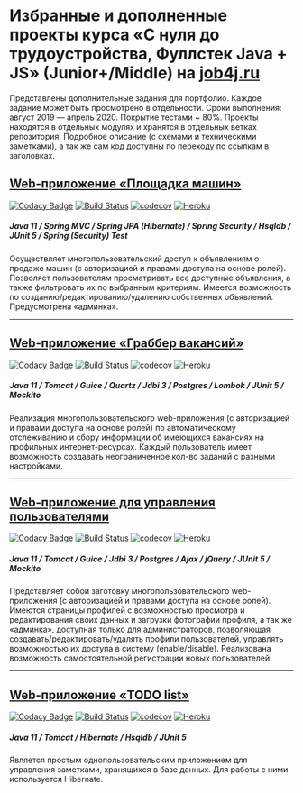 # Избранные и дополненные проекты курса «С нуля до трудоустройства, Фуллстек Java + JS» (Junior+/Middle) на <a href="https://job4j.ru/courses/java_with_zero_to_job.html">job4j.ru</a>

Представлены дополнительные задания для портфолио. Каждое задание может быть просмотрено в отдельности.
Сроки выполнения: август 2019 — апрель 2020. Покрытие тестами ~ 80%. Проекты находятся в отдельных модулях и хранятся в отдельных ветках репозитория. Подробное описание (с схемами и техническими заметками),
 а так же сам код доступны по переходу по ссылкам в заголовках. 

## <a href="https://github.com/inflatone/job4j.ee/tree/task_2092/auto">Web-приложение «Площадка машин»</a>

[![Codacy Badge](https://api.codacy.com/project/badge/Grade/df661ff60cef47ceb6e566e9e207150c?branch=task_2092)](https://www.codacy.com/manual/inflatone/job4j.ee?utm_source=github.com&amp;utm_medium=referral&amp;utm_content=inflatone/job4j.ee&amp;utm_campaign=Badge_Grade)
[![Build Status](https://api.travis-ci.org/inflatone/job4j.ee.svg?branch=task_2092)](https://travis-ci.org/inflatone/job4j.ee/branches)
[![codecov](https://codecov.io/gh/inflatone/job4j.ee/branch/task_2092/graph/badge.svg)](https://codecov.io/gh/inflatone/job4j.ee/branch/task_2092)
[![Heroku](https://heroku-badge.herokuapp.com/?app=autosane)](http://autosane.herokuapp.com/)
##### Java 11 / Spring MVC / Spring JPA (Hibernate) / Spring Security / Hsqldb / JUnit 5 / Spring (Security) Test
Осуществляет многопользовательский доступ к объявлениям о продаже машин (c авторизацией и правами доступа на основе ролей).
Позволяет пользователям просматривать все доступные объявления, а также фильтровать их по выбранным критериям. 
Имеется возможность по созданию/редактированию/удалению собственных объявлений. Предусмотрена «админка».

----
## <a href="https://github.com/inflatone/job4j.ee/tree/task_1731/vacancy">Web-приложение «Граббер вакансий»</a>

[![Codacy Badge](https://api.codacy.com/project/badge/Grade/df661ff60cef47ceb6e566e9e207150c?branch=task_1731)](https://www.codacy.com/manual/inflatone/job4j.ee?utm_source=github.com&amp;utm_medium=referral&amp;utm_content=inflatone/job4j.ee&amp;utm_campaign=Badge_Grade)
[![Build Status](https://api.travis-ci.org/inflatone/job4j.ee.svg?branch=task_1731)](https://travis-ci.org/inflatone/job4j.ee/branches)
[![codecov](https://codecov.io/gh/inflatone/job4j.ee/branch/task_1731/graph/badge.svg)](https://codecov.io/gh/inflatone/job4j.ee/branch/task_1731)
[![Heroku](https://heroku-badge.herokuapp.com/?app=saneseeker)](http://saneseeker.herokuapp.com/)
##### Java 11 / Tomcat / Guice / Quartz / Jdbi 3 / Postgres / Lombok / JUnit 5 / Mockito

Реализация многопользовательского web-приложения (c авторизацией и правами доступа на основе ролей) по автоматическому отслеживанию и сбору информации
об имеющихся вакансиях на профильных интернет-ресурсах. Каждый пользователь имеет возможность создавать неограниченное кол-во заданий с разными настройками.

----
## <a href="https://github.com/inflatone/job4j.ee/tree/task_2512/users">Web-приложение для управления пользователями</a>


[![Codacy Badge](https://api.codacy.com/project/badge/Grade/df661ff60cef47ceb6e566e9e207150c?branch=task_2512)](https://www.codacy.com/manual/inflatone/job4j.ee?utm_source=github.com&amp;utm_medium=referral&amp;utm_content=inflatone/job4j.ee&amp;utm_campaign=Badge_Grade)
[![Build Status](https://travis-ci.org/inflatone/job4j.svg?branch=task_2512)](https://travis-ci.org/inflatone/job4j.ee/branches)
[![codecov](https://codecov.io/gh/inflatone/job4j.ee/branch/task_2512/graph/badge.svg)](https://codecov.io/gh/inflatone/job4j.ee/branch/task_2512)
[![Heroku](https://heroku-badge.herokuapp.com/?app=usersane)](http://usersane.herokuapp.com/)
##### Java 11 / Tomcat / Guice / Jdbi 3 / Postgres / Ajax / jQuery / JUnit 5 / Mockito
Представляет собой заготовку многопользовательского web-приложения (c авторизацией и правами доступа на основе ролей).
Имеются страницы профилей с возможностью просмотра и редактирования своих данных и загрузки фотографии профиля,
а так же «админка», доступная только для администраторов, позволяющая создавать/редактировать/удалять профили пользователей, 
управлять возможностью их доступа в систему (enable/disable).
Реализована возможность самостоятельной регистрации новых пользователей.

----
## <a href="https://github.com/inflatone/job4j.ee/tree/task_3786/notes">Web-приложение «TODO list»</a>

[![Codacy Badge](https://api.codacy.com/project/badge/Grade/df661ff60cef47ceb6e566e9e207150c?branch=task_3786)](https://www.codacy.com/manual/inflatone/job4j.ee?utm_source=github.com&amp;utm_medium=referral&amp;utm_content=inflatone/job4j.ee&amp;utm_campaign=Badge_Grade)
[![Build Status](https://api.travis-ci.org/inflatone/job4j.ee.svg?branch=task_3786)](https://travis-ci.org/inflatone/job4j.ee/branches)
[![codecov](https://codecov.io/gh/inflatone/job4j.ee/branch/task_3786/graph/badge.svg)](https://codecov.io/gh/inflatone/job4j.ee/branch/task_3786)
[![Heroku](https://heroku-badge.herokuapp.com/?app=sanenotes)](http://saneseeker.herokuapp.com/)
##### Java 11 / Tomcat / Hibernate / Hsqldb / JUnit 5
Является простым однопользовательским приложением для управления заметками, хранящихся в базе данных. 
Для работы с ними используется Hibernate.
